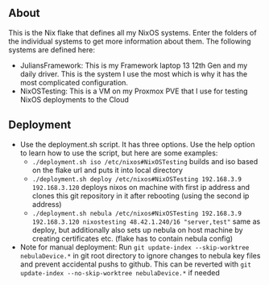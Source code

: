 ## About
This is the Nix flake that defines all my NixOS systems. Enter the folders of the individual systems to get more information about them. The following systems are defined here:
- JuliansFramework: This is my Framework laptop 13 12th Gen and my daily driver. This is the system I use the most which is why it has the most complicated configuration.
- NixOSTesting: This is a VM on my Proxmox PVE that I use for testing NixOS deployments to the Cloud

## Deployment 
- Use the deployment.sh script. It has three options. Use the help option to learn how to use the script, but here are some examples:
    - `./deployment.sh iso /etc/nixos#NixOSTesting` builds and iso based on the flake url and puts it into local directory 
    - `./deployment.sh deploy /etc/nixos#NixOSTesting 192.168.3.9 192.168.3.120` deploys nixos on machine with first ip address and clones this git repository in it after rebooting (using the second ip address)
    - `./deployment.sh nebula /etc/nixos#NixOSTesting 192.168.3.9 192.168.3.120 nixostesting 48.42.1.240/16 "server,test"` same as deploy, but additionally also sets up nebula on host machine by creating certificates etc. (flake has to contain nebula config)
- Note for manual deployment: Run `git update-index --skip-worktree nebulaDevice.*` in git root directory to ignore changes to nebula key files and prevent accidental pushs to github. This can be reverted with `git update-index --no-skip-worktree nebulaDevice.*` if needed

